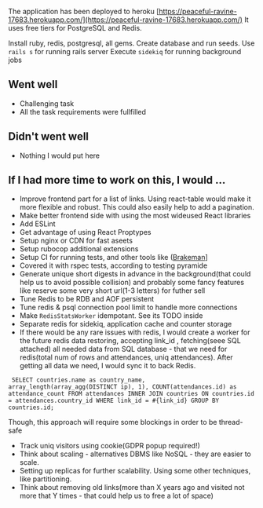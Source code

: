 The application has been deployed to heroku [https://peaceful-ravine-17683.herokuapp.com/](https://peaceful-ravine-17683.herokuapp.com/)
It uses free tiers for PostgreSQL and Redis.

Install ruby, redis, postgresql, all gems. Create database and run seeds.
Use `rails s` for running rails server
Execute `sidekiq` for running background jobs

## Went well
- Challenging task
- All the task requirements were fullfilled

## Didn't went well
- Nothing I would put here

## If I had more time to work on this, I would ...
- Improve frontend part for a list of links. Using react-table would make it more flexible and     robust. This could also easily help  to add a pagination. 
- Make better frontend side with using the most wideused React libraries
- Add ESLint
- Get advantage of using React Proptypes
- Setup nginx or CDN for fast aseets
- Setup rubocop additional extensions
- Setup CI for running tests, and other tools like ([Brakeman](https://github.com/presidentbeef/brakeman)]
- Covered it with rspec tests, according to testing pyramide
- Generate unique short digests in advance in the background(that could help us to avoid possible collision) and probably some fancy features like reserve some very short url(1-3 letters) for futher sell
- Tune Redis to be RDB and AOF persistent
- Tune redis & psql connection pool limit to handle more connections
- Make `RedisStatsWorker` idempotant. See its TODO inside
- Separate redis  for sidekiq, application cache and counter storage
- If there would be any rare issues with redis, I would create a worker for the future redis data restoring, accepting link_id , fetching(seee SQL attached) all needed data from SQL database - that we need for  redis(total num of rows and attendances, uniq  attendances). After getting all data we need, I would sync it to back Redis.
 
` SELECT countries.name as country_name,
	   array_length(array_agg(DISTINCT ip), 1),
	   COUNT(attendances.id) as attendance_count
FROM attendances
INNER JOIN countries ON countries.id = attendances.country_id
WHERE link_id = #{link_id}
GROUP BY countries.id;`

Though, this approach will require some blockings in order to be thread-safe

- Track uniq visitors using cookie(GDPR popup required!)
- Think about scaling - alternatives DBMS like NoSQL - they are easier to scale.
- Setting up replicas for further scalability. Using some other techniques, like partitioning. 
- Think about removing old links(more than X years ago and visited not more that Y times - that could help us to free a lot of space)

 


 
